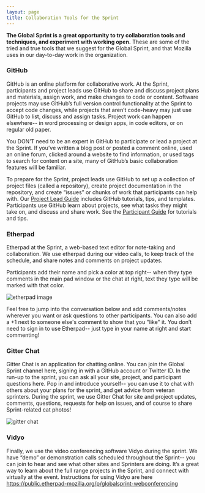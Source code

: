 ```yaml
---
layout: page
title: Collaboration Tools for the Sprint
---
```


**The Global Sprint is a great opportunity to try collaboration tools and techniques, and experiment with working open.** These are some of the tried and true tools that we suggest for the Global Sprint, and that Mozilla uses in our day-to-day work in the organization.

### GitHub
GitHub is an online platform for collaborative work. At the Sprint, participants and project leads use GitHub to share and discuss project plans and materials, assign work, and make changes to code or content. Software projects may use GitHub’s full version control functionality at the Sprint to accept code changes, while projects that aren’t code-heavy may just use GitHub to list, discuss and assign tasks. Project work can happen elsewhere-- in word processing or design apps, in code editors, or on regular old paper.  

You DON’T need to be an expert in GitHub to participate or lead a project at the Sprint. If you’ve written a blog post or posted a comment online, used an online forum, clicked around a website to find information, or used tags to search for content on a site, many of GitHub’s basic collaboration features will be familiar. 

To prepare for the Sprint, project leads use GitHub to set up a collection of project files (called a repository), create project documentation in the repository, and create “issues” or chunks of work that participants can help with. Our [Project Lead Guide](https://mozilla.github.io/global-sprint/project-lead-guide/) includes GitHub tutorials, tips, and templates. Participants use GitHub learn about projects, see what tasks they might take on, and discuss and share work. See the [Participant Guide](https://mozilla.github.io/global-sprint/participants-guide/) for tutorials and tips. 

### Etherpad
Etherpad at the Sprint, a web-based text editor for note-taking and collaboration. We use etherpad during our video calls, to keep track of the schedule, and share notes and comments on project updates. 

Participants add their name and pick a color at top right-- when they type comments in the main pad window or the chat at right, text they type will be marked with that color.  
 
![etherpad image](../../img/etherpad.png) 
 
Feel free to jump into the conversation below and add comments/notes wherever you want or ask questions to other participants. You can also add a +1 next to someone else's comment to show that you "like" it. You don’t need to sign in to use Etherpad-- just type in your name at right and start commenting! 

### Gitter Chat
Gitter Chat is an application for chatting online.  You can join the Global Sprint channel here, signing in with a  GitHub account or Twitter ID.  In the run-up to the sprint, you can ask all your site, project, and participant questions here.  Pop in and introduce yourself-- you can use it to chat with others about your plans for the sprint, and get advice from veteran sprinters. During the sprint, we use Gitter Chat for site and project updates, comments, questions, requests for help on issues, and of course to share Sprint-related cat photos! 

![gitter chat](../../img/gitter.png) 

### Vidyo
Finally, we use the video conferencing software Vidyo during the sprint. We have “demo” or demonstration calls scheduled throughout the Sprint-- you can join to hear and see what other sites and Sprinters are doing. It’s a great way to learn about the full range projects in the Sprint, and connect with virtually at the event. Instructions for using Vidyo are here https://public.etherpad-mozilla.org/p/globalsprint-webconferencing
